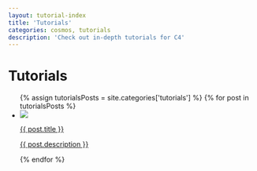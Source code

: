 ```yaml
---
layout: tutorial-index
title: 'Tutorials'
categories: cosmos, tutorials
description: 'Check out in-depth tutorials for C4'
---
```


# Tutorials

<div class="row">
	<ul class="col-md-12 col-sm-12 col-xs-12 examples-block list-unstyled">
		{% assign tutorialsPosts = site.categories['tutorials'] %}
		{% for post in tutorialsPosts %}
		  <li class="text-center">
		  	<a href="{{ post.url }}">
		  		<div>
		  			<span class="img">
			  			<img src="{{ site.baseurl }}/images/tutorials/{{ post.url | split: '/' | last }}/{{ post.image }}" class="img-responsive" />
			  		</span>
			  		<div class="text">
				  		<p class="title">{{ post.title }}</p>
				  		<p>{{ post.description }}</p>
				  	</div>
			  	</div>
			  </a>
		  </li>
		{% endfor %}
	</ul>
</div>